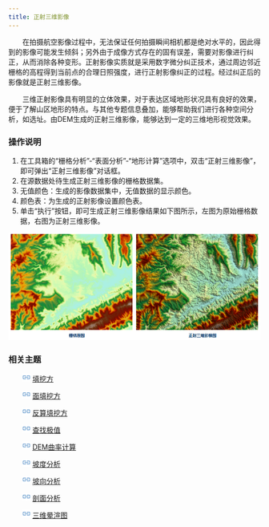 ```yaml
---
title: 正射三维影像
---
```


　　在拍摄航空影像过程中，无法保证任何拍摄瞬间相机都是绝对水平的，因此得到的影像可能发生倾斜；另外由于成像方式存在的固有误差，需要对影像进行纠正，从而消除各种变形。正射影像实质就是采用数字微分纠正技术，通过周边邻近栅格的高程得到当前点的合理日照强度，进行正射影像纠正的过程。经过纠正后的影像就是正射三维影像。

　　三维正射影像具有明显的立体效果，对于表达区域地形状况具有良好的效果，便于了解山区地形的特点。与其他专题信息叠加，能够帮助我们进行各种空间分析，如选址。由DEM生成的正射三维影像，能够达到一定的三维地形视觉效果。



### 操作说明

 1. 在工具箱的“栅格分析”-“表面分析”-“地形计算”选项中，双击“正射三维影像”，即可弹出“正射三维影像”对话框。
 2. 在源数据处待生成正射三维影像的栅格数据集。
 3. 无值颜色：生成的影像数据集中，无值数据的显示颜色。
 4. 颜色表：为生成的正射影像设置颜色表。 
 5. 单击“执行”按钮，即可生成正射三维影像结果如下图所示，左图为原始栅格数据，右图为正射三维影像。
 
![](img/OrthoImage.png)

### 相关主题


　　![](../img/smalltitle.png) [填挖方](CutFill.html)

　　![](../img/smalltitle.png) [面填挖方](CutFillRegion.html)

　　![](../img/smalltitle.png) [反算填挖方](InverseCutFill.html)

　　![](../img/smalltitle.png) [查找极值](FindExtreme.html)

　　![](../img/smalltitle.png) [DEM曲率计算](CalculateCurvature.html)

　　![](../img/smalltitle.png) [坡度分析](Slope.html)

　　![](../img/smalltitle.png) [坡向分析](Aspect.html)

　　![](../img/smalltitle.png) [剖面分析](Profile.html)

　　![](../img/smalltitle.png) [三维晕渲图](HillShade.html)

